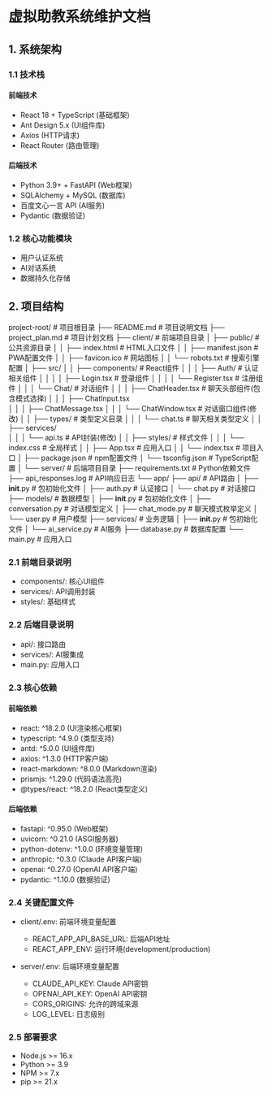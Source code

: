 # 虚拟助教系统维护文档

## 1. 系统架构

### 1.1 技术栈
#### 前端技术
- React 18 + TypeScript (基础框架)
- Ant Design 5.x (UI组件库)
- Axios (HTTP请求)
- React Router (路由管理)

#### 后端技术
- Python 3.9+ + FastAPI (Web框架)
- SQLAlchemy + MySQL (数据库)
- 百度文心一言 API (AI服务)
- Pydantic (数据验证)

### 1.2 核心功能模块
- 用户认证系统
- AI对话系统
- 数据持久化存储

## 2. 项目结构

project-root/                         # 项目根目录
├── README.md                        # 项目说明文档
├── project_plan.md                  # 项目计划文档
├── client/                          # 前端项目目录
│   ├── public/                      # 公共资源目录
│   │   ├── index.html              # HTML入口文件
│   │   ├── manifest.json           # PWA配置文件
│   │   ├── favicon.ico             # 网站图标
│   │   └── robots.txt              # 搜索引擎配置
│   ├── src/
│   │   ├── components/             # React组件
│   │   │   ├── Auth/              # 认证相关组件
│   │   │   │   ├── Login.tsx      # 登录组件
│   │   │   │   └── Register.tsx   # 注册组件
│   │   │   └── Chat/              # 对话组件
│   │   │       ├── ChatHeader.tsx  # 聊天头部组件(包含模式选择)
│   │   │       ├── ChatInput.tsx   
│   │   │       ├── ChatMessage.tsx 
│   │   │       └── ChatWindow.tsx  # 对话窗口组件(修改)
│   │   ├── types/                  # 类型定义目录
│   │   │   └── chat.ts            # 聊天相关类型定义
│   │   ├── services/              
│   │   │   └── api.ts             # API封装(修改)
│   │   ├── styles/                # 样式文件
│   │   │   └── index.css         # 全局样式
│   │   ├── App.tsx               # 应用入口
│   │   └── index.tsx             # 项目入口
│   ├── package.json              # npm配置文件
│   └── tsconfig.json            # TypeScript配置
│
└── server/                       # 后端项目目录
    ├── requirements.txt         # Python依赖文件
    ├── api_responses.log       # API响应日志
    └── app/
        ├── api/                 # API路由
        │   ├── __init__.py     # 包初始化文件
        │   ├── auth.py         # 认证接口
        │   └── chat.py         # 对话接口
        ├── models/             # 数据模型
        │   ├── __init__.py     # 包初始化文件
        │   ├── conversation.py # 对话模型定义
        │   ├── chat_mode.py    # 聊天模式枚举定义
        │   └── user.py         # 用户模型
        ├── services/           # 业务逻辑
        │   ├── __init__.py     # 包初始化文件
        │   └── ai_service.py   # AI服务
        ├── database.py         # 数据库配置
        └── main.py            # 应用入口

### 2.1 前端目录说明
- components/: 核心UI组件
- services/: API调用封装
- styles/: 基础样式

### 2.2 后端目录说明
- api/: 接口路由
- services/: AI服集成
- main.py: 应用入口

### 2.3 核心依赖

#### 前端依赖
- react: ^18.2.0 (UI渲染核心框架)
- typescript: ^4.9.0 (类型支持)
- antd: ^5.0.0 (UI组件库)
- axios: ^1.3.0 (HTTP客户端)
- react-markdown: ^8.0.0 (Markdown渲染)
- prismjs: ^1.29.0 (代码语法高亮)
- @types/react: ^18.2.0 (React类型定义)

#### 后端依赖
- fastapi: ^0.95.0 (Web框架)
- uvicorn: ^0.21.0 (ASGI服务器)
- python-dotenv: ^1.0.0 (环境变量管理)
- anthropic: ^0.3.0 (Claude API客户端)
- openai: ^0.27.0 (OpenAI API客户端)
- pydantic: ^1.10.0 (数据验证)

### 2.4 关键配置文件
- client/.env: 前端环境变量配置
  - REACT_APP_API_BASE_URL: 后端API地址
  - REACT_APP_ENV: 运行环境(development/production)
  
- server/.env: 后端环境变量配置
  - CLAUDE_API_KEY: Claude API密钥
  - OPENAI_API_KEY: OpenAI API密钥
  - CORS_ORIGINS: 允许的跨域来源
  - LOG_LEVEL: 日志级别

### 2.5 部署要求
- Node.js >= 16.x
- Python >= 3.9
- NPM >= 7.x
- pip >= 21.x







